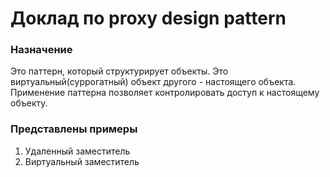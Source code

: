 # Доклад по proxy design pattern

### Назначение
Это паттерн, который структурирует объекты. Это виртуальный(суррогатный) объект
 другого - настоящего объекта. Применение паттерна позволяет контролировать
 доступ к настоящему объекту.

### Представлены примеры
1. Удаленный заместитель
2. Виртуальный заместитель
